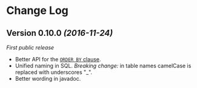 Change Log
========

Version 0.10.0 _(2016-11-24)_
---------------------------------
_First public release_

* Better API for the [`ORDER BY` clause](https://github.com/SiimKinks/sqlitemagic/wiki/The-ORDER-BY-Clause).
* Unified naming in SQL. _Breaking change:_ in table names camelCase is replaced with underscores "_".
* Better wording in javadoc.
